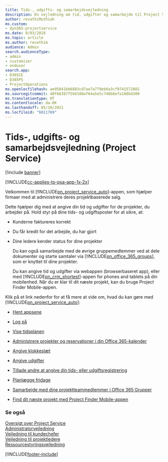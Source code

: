```yaml
---
title: Tids-, udgifts- og samarbejdsvejledning
description: En vejledning om tid, udgifter og samarbejde til Project Service
author: revathiMuthiah
ms.custom:
- dyn365-projectservice
ms.date: 8/03/2018
ms.topic: article
ms.author: revathim
audience: Admin
search.audienceType:
- admin
- customizer
- enduser
search.app:
- D365CE
- D365PS
- ProjectOperations
ms.openlocfilehash: ae95041bb6883cd7ae7a779eb6a3cf9741572802
ms.sourcegitcommit: 40f68387f594180af64a5e5c748b6efa188bd300
ms.translationtype: HT
ms.contentlocale: da-DK
ms.lasthandoff: 05/10/2021
ms.locfileid: "6011769"
---
```

# <a name="time-expense-and-collaboration-guide-project-service"></a>Tids-, udgifts- og samarbejdsvejledning (Project Service)

[!include [banner](../includes/psa-now-project-operations.md)]

[!INCLUDE[cc-applies-to-psa-app-1x-2x](../includes/cc-applies-to-psa-app-1x-2x.md)]

Velkommen til [!INCLUDE[pn_project_service_auto](../includes/pn-project-service-auto.md)]-appen, som hjælper firmaer med at administrere deres projektbaserede salg. 
  
 Dette hjælper dig med at angive din tid og udgifter for de projekter, du arbejder på. Hold styr på dine tids- og udgiftsposter for at sikre, at:  
  
- Kunderne faktureres korrekt  
  
- Du får kredit for det arbejde, du har gjort  
  
- Dine ledere kender status for dine projekter  
  
  Du kan også samarbejde med de øvrige gruppemedlemmer ved at dele dokumenter og starte samtaler via [!INCLUDE[pn_office_365_groups](../includes/pn-office-365-groups.md)], som er knyttet til dine projekter.  
  
  Du kan angive tid og udgifter via webappen (browserbaseret app), eller med [!INCLUDE[pn_crm_shortest](../includes/pn-crm-shortest.md)]-appen for phones and tablets på din mobilenhed. Når du er klar til dit næste projekt, kan du bruge Project Finder Mobile-appen.  
  
Klik på et link nedenfor for at få mere at vide om, hvad du kan gøre med [!INCLUDE[pn_project_service_auto](../includes/pn-project-service-auto.md)]:  
  
-   [Hent appsene](../psa/get-apps.md)  
  
-   [Log på](../psa/sign-in.md)  
  
-   [Vise tidsplanen](../psa/view-schedule.md)  
  
-   [Administrere projekter og reservationer i din Office 365-kalender](../psa/manage-project-bookings-office-365-calendar.md)  
  
-   [Angive klokkeslæt](../psa/enter-time.md)  
  
-   [Angive udgifter](../psa/enter-expenses.md)  
  
-   [Tillade andre at angive din tids- eller udgiftsregistrering](../psa/allow-someone-else-enter-time-entry-expense.md)  
  
-   [Planlægge fridage](../psa/schedule-time-off.md)  
  
-   [Samarbejde med dine projektteammedlemmer i Office 365 Grupper](../psa/collaborate-project-team-members-office-365-groups.md)  
  
-   [Find dit næste projekt med Project Finder Mobile-appen](../psa/find-next-project-finder-mobile-app.md)  
  
### <a name="see-also"></a>Se også  
 [Oversigt over Project Service](../psa/overview.md)   
 [Administratorvejledning](../psa/admin-guide.md)   
 [Vejledning til kundechefer](../psa/account-manager-guide.md)   
 [Vejledning til projektledere](../psa/project-manager-guide.md)   
 [Ressourcestyringsvejledning](../psa/resource-manager-guide.md)   


[!INCLUDE[footer-include](../includes/footer-banner.md)]